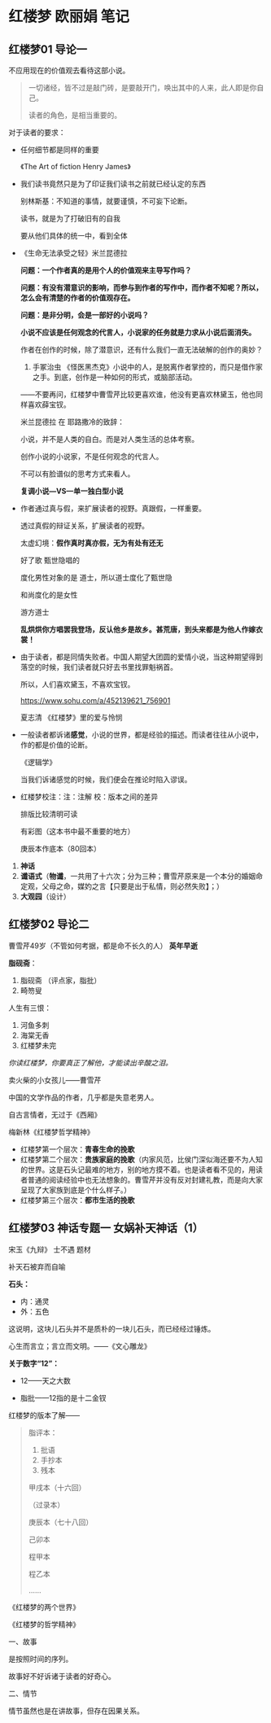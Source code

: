 # 红楼梦  欧丽娟  笔记

## 红楼梦01 导论一

不应用现在的价值观去看待这部小说。

> 一切诸经，皆不过是敲门砖，是要敲开门，唤出其中的人来，此人即是你自己。
>
> 读者的角色，是相当重要的。

对于读者的要求：

- 任何细节都是同样的重要

  《The Art of fiction Henry James》

- 我们读书竟然只是为了印证我们读书之前就已经认定的东西

  别林斯基：不知道的事情，就要谨慎，不可妄下论断。

  读书，就是为了打破旧有的自我

  要从他们具体的统一中，看到全体

- 《生命无法承受之轻》米兰昆德拉

  **问题：一个作者真的是用个人的价值观来主导写作吗？**

  **问题：有没有潜意识的影响，而参与到作者的写作中，而作者不知呢？所以，怎么会有清楚的作者的价值观存在。**

  **问题：是非分明，会是一部好的小说吗？**

  **小说不应该是任何观念的代言人，小说家的任务就是力求从小说后面消失。**

  作者在创作的时候，除了潜意识，还有什么我们一直无法破解的创作的奥妙？

  1. 手冢治虫  《怪医黑杰克》小说中的人，是脱离作者掌控的，而只是借作家之手。到底，创作是一种如何的形式，或脑部活动。

  ——不要再问，红楼梦中曹雪芹比较更喜欢谁，他没有更喜欢林黛玉，他也同样喜欢薛宝钗。

  米兰昆德拉 在 耶路撒冷的致辞：

  小说，并不是人类的自白。而是对人类生活的总体考察。

  创作小说的小说家，不是任何观念的代言人。

  不可以有脸谱似的思考方式来看人。

  **复调小说—VS—单一独白型小说**

- 作者通过真与假，来扩展读者的视野。真跟假，一样重要。

  透过真假的辩证关系，扩展读者的视野。

  太虚幻境：**假作真时真亦假，无为有处有还无**

  好了歌  甄世隐唱的

  度化男性对象的是  道士，所以道士度化了甄世隐

  和尚度化的是女性

  游方道士

  **乱烘烘你方唱罢我登场，反认他乡是故乡。甚荒唐，到头来都是为他人作嫁衣裳！**

- 由于读者，都是同情失败者。中国人期望大团圆的爱情小说，当这种期望得到落空的时候，我们读者就只好去书里找罪魁祸首。

  所以，人们喜欢黛玉，不喜欢宝钗。

  https://www.sohu.com/a/452139621_756901

  夏志清  《红楼梦》里的爱与怜悯 

- 一般读者都诉诸**感觉**，小说的世界，都是经验的描述。而读者往往从小说中，作的都是价值的论断。

  《逻辑学》

  当我们诉诸感觉的时候，我们便会在推论时陷入谬误。

- 红楼梦校注：注：注解  校：版本之间的差异

  排版比较清明可读

  有彩图（这本书中最不重要的地方）

  庚辰本作底本（80回本）

1. **神话**
2. **谶语式**（**物谶**，一共用了十六次；分为三种；曹雪芹原来是一个本分的婚姻命定观，父母之命，媒妁之言【只要是出于私情，则必然失败】；）
3. **大观园**（设计）

## 红楼梦02 导论二

曹雪芹49岁（不管如何考据，都是命不长久的人）  **英年早逝**

**脂砚斋**：

1. 脂砚斋  （评点家，脂批）
2. 畸笏叟

人生有三恨：

1. 河鱼多刺
2. 海棠无香
3. 红楼梦未完

*你读红楼梦，你要真正了解他，才能读出辛酸之泪。*

卖火柴的小女孩儿——曹雪芹

中国的文学作品的作者，几乎都是失意老男人。

自古言情者，无过于《西厢》

梅新林《红楼梦哲学精神》

- 红楼梦第一个层次：**青春生命的挽歌**
- 红楼梦第二个层次：**贵族家庭的挽歌**（内家风范，比侯门深似海还要不为人知的世界。这是石头记最难的地方，别的地方摸不着。也是读者看不见的，用读者普通的阅读经验中也无法想象的。曹雪芹并没有反对封建礼教，而是向大家呈现了大家族到底是个什么样子。）
- 红楼梦第三个层次：**都市生活的挽歌**

## 红楼梦03  神话专题一 女娲补天神话（1）

宋玉《九辩》  士不遇  题材

补天石被弃而自喻

**石头：**

- 内：通灵
- 外：五色

这说明，这块儿石头并不是质朴的一块儿石头，而已经经过锤炼。

心生而言立；言立而文明。——《文心雕龙》

**关于数字“12”：**

- 12——天之大数

- 脂批——12指的是十二金钗

红楼梦的版本了解——

> 脂评本：
>
> 1. 批语
> 2. 手抄本
> 3. 残本
>
> 甲戌本（十六回）
>
> （过录本）
>
> 庚辰本（七十八回）
>
> 己卯本
>
> 程甲本
>
> 程乙本
>
> ……

《红楼梦的两个世界》

《红楼梦的哲学精神》

一、故事

是按照时间的序列。

故事好不好诉诸于读者的好奇心。

二、情节

情节虽然也是在讲故事，但存在因果关系。







​		





